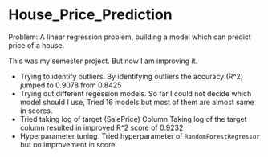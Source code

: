 # House_Price_Prediction

Problem:
A linear regression problem, building a model which can predict price of a house.

This was my semester project. But now I am improving it.

- Trying to identify outliers.
  By identifying outliers the accuracy (R^2) jumped to 0.9078 from 0.8425
- Trying out different regession models.
  So far I could not decide which model should I use, Tried 16 models but most of them are almost same in scores.
- Tried taking log of target (SalePrice) Column
  Taking log of the target column resulted in improved R^2 score of 0.9232
- Hyperparameter tuning.
  Tried hyperparameter of `RandomForestRegressor` but no improvement in score.
